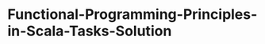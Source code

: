 Functional-Programming-Principles-in-Scala-Tasks-Solution
=========================================================
